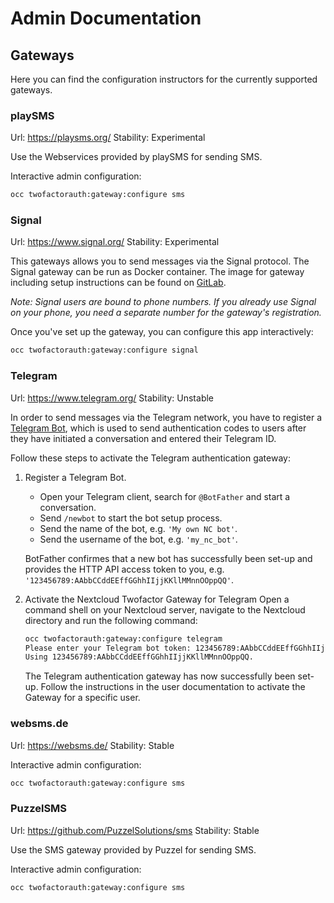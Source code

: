 # Admin Documentation

## Gateways

Here you can find the configuration instructors for the currently supported gateways.

### playSMS
Url: https://playsms.org/
Stability: Experimental

Use the Webservices provided by playSMS for sending SMS.

Interactive admin configuration:
```bash
occ twofactorauth:gateway:configure sms
```

### Signal
Url: https://www.signal.org/
Stability: Experimental

This gateways allows you to send messages via the Signal protocol. The Signal gateway can be
run as Docker container. The image for gateway including setup instructions can be found on
[GitLab](https://gitlab.com/morph027/signal-web-gateway).

*Note: Signal users are bound to phone numbers. If you already use Signal on your phone, you need a separate number for the gateway's registration.*

Once you've set up the gateway, you can configure this app interactively:

```bash
occ twofactorauth:gateway:configure signal
```

### Telegram
Url: https://www.telegram.org/
Stability: Unstable

In order to send messages via the Telegram network, you have to register a [Telegram Bot](https://core.telegram.org/bots), which is used to send authentication codes to users after they have initiated a conversation and entered their Telegram ID.

Follow these steps to activate the Telegram authentication gateway:

1. Register a Telegram Bot.

   * Open your Telegram client, search for `@BotFather` and start a conversation.
   * Send `/newbot` to start the bot setup process.
   * Send the name of the bot, e.g. `'My own NC bot'`.
   * Send the username of the bot, e.g. `'my_nc_bot'`.

   BotFather confirmes that a new bot has successfully been set-up and provides the HTTP API access token to you, e.g. `'123456789:AAbbCCddEEffGGhhIIjjKKllMMnnOOppQQ'`.

2. Activate the Nextcloud Twofactor Gateway for Telegram
   Open a command shell on your Nextcloud server, navigate to the Nextcloud directory and run the following command:
   ```bash
   occ twofactorauth:gateway:configure telegram
   Please enter your Telegram bot token: 123456789:AAbbCCddEEffGGhhIIjjKKllMMnnOOppQQ
   Using 123456789:AAbbCCddEEffGGhhIIjjKKllMMnnOOppQQ.
   ```
   
   The Telegram authentication gateway has now successfully been set-up. Follow the instructions in the user documentation to activate the Gateway for a specific user.

### websms.de
Url: https://websms.de/
Stability: Stable

Interactive admin configuration:
```bash
occ twofactorauth:gateway:configure sms
```

### PuzzelSMS
Url: https://github.com/PuzzelSolutions/sms
Stability: Stable

Use the SMS gateway provided by Puzzel for sending SMS.

Interactive admin configuration:

```bash
occ twofactorauth:gateway:configure sms
```
